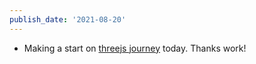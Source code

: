 ```yaml
---
publish_date: '2021-08-20'
---
```


- Making a start on [threejs journey](https://threejs-journey.xyz/) today. Thanks work!
